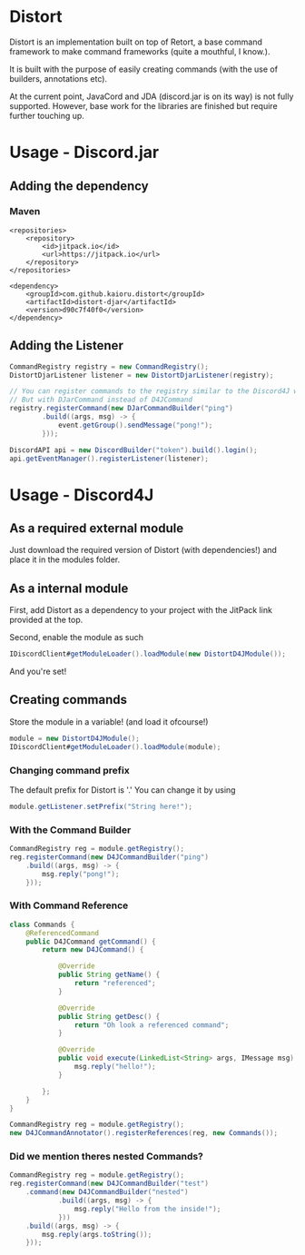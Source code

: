 Distort
=======
Distort is an implementation built on top of Retort, a base command framework to make command frameworks (quite a mouthful, I know.).

It is built with the purpose of easily creating commands (with the use of builders, annotations etc).

At the current point, JavaCord and JDA (discord.jar is on its way) is not fully supported. However, base work for the libraries are finished but require further touching up.

# Usage - Discord.jar
## Adding the dependency
### Maven
```
<repositories>
	<repository>
		<id>jitpack.io</id>
		<url>https://jitpack.io</url>
	</repository>
</repositories>
```
```
<dependency>
	<groupId>com.github.kaioru.distort</groupId>
	<artifactId>distort-djar</artifactId>
	<version>d90c7f40f0</version>
</dependency>
```

## Adding the Listener
```java
CommandRegistry registry = new CommandRegistry();
DistortDjarListener listener = new DistortDjarListener(registry);

// You can register commands to the registry similar to the Discord4J way..
// But with DJarCommand instead of D4JCommand
registry.registerCommand(new DJarCommandBuilder("ping")
		.build((args, msg) -> {
			event.getGroup().sendMessage("pong!");
		}));

DiscordAPI api = new DiscordBuilder("token").build().login();
api.getEventManager().registerListener(listener);
```

# Usage - Discord4J
## As a required external module
Just download the required version of Distort (with dependencies!) and place it in the modules folder.
## As a internal module
First, add Distort as a dependency to your project with the JitPack link provided at the top.

Second, enable the module as such
```java
IDiscordClient#getModuleLoader().loadModule(new DistortD4JModule());
```
And you're set!
## Creating commands
Store the module in a variable! (and load it ofcourse!)
```java
module = new DistortD4JModule();
IDiscordClient#getModuleLoader().loadModule(module);
```
### Changing command prefix
The default prefix for Distort is '.'
You can change it by using
```java
module.getListener.setPrefix("String here!");
```
### With the Command Builder
```java
CommandRegistry reg = module.getRegistry();
reg.registerCommand(new D4JCommandBuilder("ping")
    .build((args, msg) -> {
        msg.reply("pong!");
    }));
```

### With Command Reference
```java
class Commands {
    @ReferencedCommand
    public D4JCommand getCommand() {
        return new D4JCommand() {

            @Override
            public String getName() {
                return "referenced";
            }

            @Override
            public String getDesc() {
                return "Oh look a referenced command";
            }

            @Override
            public void execute(LinkedList<String> args, IMessage msg) throws Exception {
                msg.reply("hello!");
            }

        };
    }
}
```
```java
CommandRegistry reg = module.getRegistry();
new D4JCommandAnnotator().registerReferences(reg, new Commands());
```
### Did we mention theres nested Commands?
```java
CommandRegistry reg = module.getRegistry();
reg.registerCommand(new D4JCommandBuilder("test")
    .command(new D4JCommandBuilder("nested")
            .build((args, msg) -> {
                msg.reply("Hello from the inside!");
            }))
    .build((args, msg) -> {
        msg.reply(args.toString());
    }));
```
